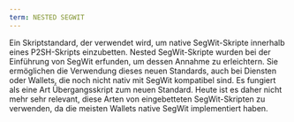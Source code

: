 ```yaml
---
term: NESTED SEGWIT
---
```


Ein Skriptstandard, der verwendet wird, um native SegWit-Skripte innerhalb eines P2SH-Skripts einzubetten. Nested SegWit-Skripte wurden bei der Einführung von SegWit erfunden, um dessen Annahme zu erleichtern. Sie ermöglichen die Verwendung dieses neuen Standards, auch bei Diensten oder Wallets, die noch nicht nativ mit SegWit kompatibel sind. Es fungiert als eine Art Übergangsskript zum neuen Standard. Heute ist es daher nicht mehr sehr relevant, diese Arten von eingebetteten SegWit-Skripten zu verwenden, da die meisten Wallets native SegWit implementiert haben.